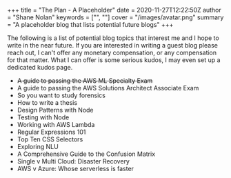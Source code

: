 +++
title = "The Plan - A Placeholder"
date = 2020-11-27T12:22:50Z
author = "Shane Nolan"
keywords = ["", ""]
cover = "/images/avatar.png"
summary = "A placeholder blog that lists potential future blogs"
+++

The following is a list of potential blog topics that interest me and I hope to write in the near future.
If you are interested in writing a guest blog please reach out, I can't offer any monetary compensation, or any compensation for that matter. What I can offer is some serious kudos, I may even set up a dedicated kudos page.

- ~~A guide to passing the AWS ML Specialty Exam~~
- A guide to passing the AWS Solutions Architect Associate Exam
- So you want to study forensics
- How to write a thesis
- Design Patterns with Node
- Testing with Node
- Working with AWS Lambda
- Regular Expressions 101
- Top Ten CSS Selectors
- Exploring NLU
- A Comprehensive Guide to the Confusion Matrix
- Single v Multi Cloud: Disaster Recovery
- AWS v Azure: Whose serverless is faster